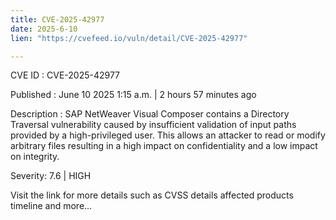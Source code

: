 ```yaml
---
title: CVE-2025-42977
date: 2025-6-10
lien: "https://cvefeed.io/vuln/detail/CVE-2025-42977"

---
```


CVE ID : CVE-2025-42977

Published :  June 10
2025
1:15 a.m. | 2 hours
57 minutes ago

Description : SAP NetWeaver Visual Composer contains a Directory Traversal vulnerability caused by insufficient validation of input paths provided by a high-privileged user. This allows an attacker to read or modify arbitrary files
resulting in a high impact on confidentiality and a low impact on integrity.

Severity: 7.6 | HIGH

Visit the link for more details
such as CVSS details
affected products
timeline
and more...
